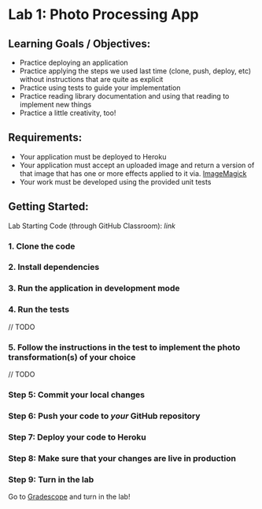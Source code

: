 # Lab 1: Photo Processing App

## Learning Goals / Objectives:

* Practice deploying an application
* Practice applying the steps we used last time (clone, push, deploy, etc) without instructions that are quite as explicit
* Practice using tests to guide your implementation
* Practice reading library documentation and using that reading to implement new things
* Practice a little creativity, too!

## Requirements:

* Your application must be deployed to Heroku
* Your application must accept an uploaded image and return a version of that image that has one or more effects applied to it via. [ImageMagick](https://imagemagick.org/index.php)
* Your work must be developed using the provided unit tests

## Getting Started:

Lab Starting Code (through GitHub Classroom): _link_


### 1. Clone the code
### 2. Install dependencies
### 3. Run the application in development mode
### 4. Run the tests
 // TODO

### 5. Follow the instructions in the test to implement the photo transformation(s) of your choice
 // TODO

### Step 5: Commit your local changes
### Step 6: Push your code to *your* GitHub repository
### Step 7: Deploy your code to Heroku
### Step 8: Make sure that your changes are live in production
### Step 9: Turn in the lab

Go to [Gradescope](https://www.gradescope.com/) and turn in the lab!
